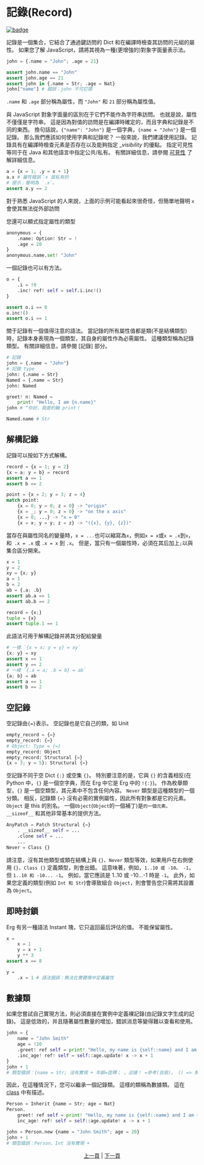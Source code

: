 # 記錄(Record)

[![badge](https://img.shields.io/endpoint.svg?url=https%3A%2F%2Fgezf7g7pd5.execute-api.ap-northeast-1.amazonaws.com%2Fdefault%2Fsource_up_to_date%3Fowner%3Derg-lang%26repos%3Derg%26ref%3Dmain%26path%3Ddoc/EN/syntax/13_record.md%26commit_hash%3D51de3c9d5a9074241f55c043b9951b384836b258)](https://gezf7g7pd5.execute-api.ap-northeast-1.amazonaws.com/default/source_up_to_date?owner=erg-lang&repos=erg&ref=main&path=doc/EN/syntax/13_record.md&commit_hash=51de3c9d5a9074241f55c043b9951b384836b258)

記錄是一個集合，它結合了通過鍵訪問的 Dict 和在編譯時檢查其訪問的元組的屬性。
如果您了解 JavaScript，請將其視為一種(更增強的)對象字面量表示法。

```python
john = {.name = "John"; .age = 21}

assert john.name == "John"
assert john.age == 21
assert john in {.name = Str; .age = Nat}
john["name"] # 錯誤：john 不可訂閱
```

`.name` 和 `.age` 部分稱為屬性，而 `"John"` 和 `21` 部分稱為屬性值。

與 JavaScript 對象字面量的區別在于它們不能作為字符串訪問。 也就是說，屬性不僅僅是字符串。
這是因為對值的訪問是在編譯時確定的，而且字典和記錄是不同的東西。 換句話說，`{"name": "John"}` 是一個字典，`{name = "John"}` 是一個記錄。
那么我們應該如何使用字典和記錄呢？
一般來說，我們建議使用記錄。 記錄具有在編譯時檢查元素是否存在以及能夠指定 __visibility_ 的優點。
指定可見性等同于在 Java 和其他語言中指定公共/私有。 有關詳細信息，請參閱 [可見性](./15_visibility.md) 了解詳細信息。

```python
a = {x = 1; .y = x + 1}
a.x # 屬性錯誤：x 是私有的
# 提示：聲明為 `.x`。
assert a.y == 2
```

對于熟悉 JavaScript 的人來說，上面的示例可能看起來很奇怪，但簡單地聲明 `x` 會使其無法從外部訪問

您還可以顯式指定屬性的類型

```python
anonymous = {
    .name: Option! Str = !
    .age = 20
}
anonymous.name.set! "John"
```

一個記錄也可以有方法。

```python
o = {
    .i = !0
    .inc! ref! self = self.i.inc!()
}

assert o.i == 0
o.inc!()
assert o.i == 1
```

關于記錄有一個值得注意的語法。 當記錄的所有屬性值都是類(不是結構類型)時，記錄本身表現為一個類型，其自身的屬性作為必需屬性。
這種類型稱為記錄類型。 有關詳細信息，請參閱 [記錄] 部分。

```python
# 記錄
john = {.name = "John"}
# 記錄 type
john: {.name = Str}
Named = {.name = Str}
john: Named

greet! n: Named =
    print! "Hello, I am {n.name}"
john # “你好，我是約翰 print！

Named.name # Str
```

## 解構記錄

記錄可以按如下方式解構。

```python
record = {x = 1; y = 2}
{x = a; y = b} = record
assert a == 1
assert b == 2

point = {x = 2; y = 3; z = 4}
match point:
    {x = 0; y = 0; z = 0} -> "origin"
    {x = _; y = 0; z = 0} -> "on the x axis"
    {x = 0; ...} -> "x = 0"
    {x = x; y = y; z = z} -> "({x}, {y}, {z})"
```

當存在與屬性同名的變量時，`x = ...`也可以縮寫為`x`，例如`x = x`或`x = .x`到`x`，和` .x = .x` 或 `.x = x` 到 `.x`。
但是，當只有一個屬性時，必須在其后加上`;`以與集合區分開來。

```python
x = 1
y = 2
xy = {x; y}
a = 1
b = 2
ab = {.a; .b}
assert ab.a == 1
assert ab.b == 2

record = {x;}
tuple = {x}
assert tuple.1 == 1
```

此語法可用于解構記錄并將其分配給變量

```python
# 一樣 `{x = x; y = y} = xy`
{x; y} = xy
assert x == 1
assert y == 2
# 一樣 `{.a = a; .b = b} = ab`
{a; b} = ab
assert a == 1
assert b == 2
```

## 空記錄

空記錄由`{=}`表示。 空記錄也是它自己的類，如 Unit

```python
empty_record = {=}
empty_record: {=}
# Object: Type = {=}
empty_record: Object
empty_record: Structural {=}
{x = 3; y = 5}: Structural {=}
```

空記錄不同于空 Dict `{:}` 或空集 `{}`。 特別要注意的是，它與 `{}` 的含義相反(在 Python 中，`{}` 是一個空字典，而在 Erg 中它是 Erg 中的 `!{:}`)。
作為枚舉類型，`{}` 是一個空類型，其元素中不包含任何內容。 `Never` 類型是這種類型的一個分類。
相反，記錄類 `{=}` 沒有必需的實例屬性，因此所有對象都是它的元素。 `Object` 是 this 的別名。
一個`Object`(`Object`的一個補丁)是`的一個元素。 __sizeof__` 和其他非常基本的提供方法。

```python
AnyPatch = Patch Structural {=}
    . __sizeof__ self = ...
    .clone self = ...
    ...
Never = Class {}
```

請注意，沒有其他類型或類在結構上與 `{}`、`Never` 類型等效，如果用戶在右側使用 `{}`、`Class {}` 定義類型，則會出錯。
這意味著，例如，`1..10 或 -10。 -1`，但 `1..10 和 -10... -1`。 例如，當它應該是 1..10 或 -10...-1 時是 `-1`。
此外，如果您定義的類型(例如 `Int 和 Str`)會導致組合 `Object`，則會警告您只需將其設置為 `Object`。

## 即時封鎖

Erg 有另一種語法 Instant 塊，它只返回最后評估的值。 不能保留屬性。

```python
x =
    x = 1
    y = x + 1
    y ** 3
assert x == 8

y =
    .x = 1 # 語法錯誤：無法在實體塊中定義屬性
```

## 數據類

如果您嘗試自己實現方法，則必須直接在實例中定義裸記錄(由記錄文字生成的記錄)。
這是低效的，并且隨著屬性數量的增加，錯誤消息等變得難以查看和使用。

```python
john = {
    name = "John Smith"
    age = !20
    .greet! ref self = print! "Hello, my name is {self::name} and I am {self::age} years old."
    .inc_age! ref! self = self::age.update! x -> x + 1
}
john + 1
# 類型錯誤：{name = Str; 沒有實現 + 年齡=詮釋； 。迎接！ =參考(自我)。 () => 無； inc_age！ =參考！ () => 無}, 整數
```

因此，在這種情況下，您可以繼承一個記錄類。 這樣的類稱為數據類。
這在 [class](./type/04_class.md) 中有描述。

```python
Person = Inherit {name = Str; age = Nat}
Person.
    greet! ref self = print! "Hello, my name is {self::name} and I am {self::age} years old."
    inc_age! ref! self = self::age.update! x -> x + 1

john = Person.new {name = "John Smith"; age = 20}
john + 1
# 類型錯誤：Person、Int 沒有實現 +
```

<p align='center'>
    <a href='./12_tuple.md'>上一頁</a> | <a href='./14_set.md'>下一頁</a>
</p>

